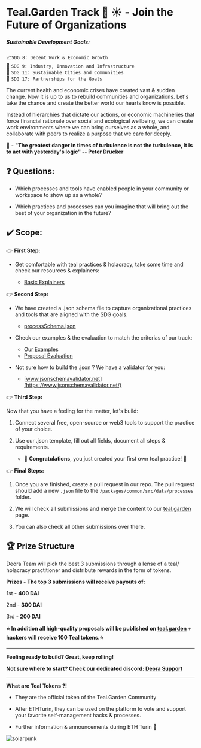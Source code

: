 # Teal.Garden Track :seedling: :sunny: - Join the Future of Organizations

##### Sustainable Development Goals:

:chart_with_upwards_trend:`SDG 8: Decent Work & Economic Growth`  
:milky_way: `SDG 9: Industry, Innovation and Infrastructure`  
:house_with_garden: `SDG 11: Sustainable Cities and Communities`  
:handshake: `SDG 17: Partnerships for the Goals`  

The current health and economic crises have created vast & sudden change. Now it is up to us to rebuild communities and organizations. Let's take the chance and create the better world our hearts know is possible.

Instead of hierarchies that dictate our actions, or economic machineries that force financial rationale over social and ecological wellbeing, we can create work environments where we can bring ourselves as a whole, and collaborate with peers to realize a purpose that we care for deeply.

:thought_balloon: - **"The greatest danger in times of turbulence is not the turbulence, It is to act with yesterday's logic" -- Peter Drucker**

## :question: Questions:

- Which processes and tools have enabled people in your community or workspace to show up as a whole?

- Which practices and processes can you imagine that will bring out the best of your organization in the future?

## :heavy_check_mark: Scope:

:point_right: **First Step:**

- Get comfortable with teal practices & holacracy, take some time and check our resources & explainers:

  - [Basic Explainers](https://github.com/deora-earth/tealgarden/tree/develop/docs/teal-basics.md)

:point_right: **Second Step:**

- We have created a .json schema file to capture organizational practices and tools that are aligned with the SDG goals.

  - [processSchema.json](https://github.com/deora-earth/tealgarden/blob/develop/processSchema.json)

- Check our examples & the evaluation to match the criterias of our track:

  - [Our Examples](https://github.com/deora-earth/tealgarden/tree/develop/packages/common/src/data/processes)
  - [Proposal Evaluation](https://hackmd.io/dMlEYrGOTIm8Yw4e50V8qA?view)

- Not sure how to build the .json ? We have a validator for you:
  - [www.jsonschemavalidator.net](https://www.jsonschemavalidator.net/)

:point_right: **Third Step:**

Now that you have a feeling for the matter, let's build:

1. Connect several free, open-source or web3 tools to support the practice of your choice.

2. Use our .json template, fill out all fields, document all steps & requirements.
   - :tada: **Congratulations**, you just created your first own teal practice! :tada:

:point_right: **Final Steps:**

1. Once you are finished, create a pull request in our repo. The pull request should add a new `.json` file to the `/packages/common/src/data/processes` folder.

2. We will check all submissions and merge the content to our [teal.garden](https://teal.garden) page.

3. You can also check all other submissions over there.

## :trophy: Prize Structure

Deora Team will pick the best 3 submissions through a lense of a teal/ holacracy practitioner and distribute rewards in the form of tokens.

**Prizes - The top 3 submissions will receive payouts of:**

1st - **400 DAI**

2nd - **300 DAI**

3rd - **200 DAI**

**:star: In addition all high-quality proposals will be published on [teal.garden](https://tealgarden.deora.earth/) + hackers will receive 100 Teal tokens.:star:**

---

**Feeling ready to build? Great, keep rolling!**

**Not sure where to start?
Check our dedicated discord: [Deora Support](https://discord.gg/T5NU2q5)**

---

**What are Teal Tokens ?!**

- They are the official token of the Teal.Garden Community

- After ETHTurin, they can be used on the platform to vote and support your favorite self-management hacks & processes.

- Further information & announcements during ETH Turin :100:

![solarpunk](https://i.imgur.com/FaBDhgT.jpg)
